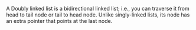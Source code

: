 A Doubly linked list is a bidirectional linked list; i.e., you can traverse it from head to tail node or tail to head node. Unlike singly-linked lists, its node has an extra pointer that points at the last node.
